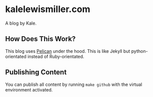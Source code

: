# kalelewismiller.com

A blog by Kale.

## How Does This Work?

This blog uses [Pelican](https://getpelican.com/) under the hood. This is like
Jekyll but python-orientated instead of Ruby-orientated.

## Publishing Content

You can publish all content by running `make github` with the virtual environment
activated.